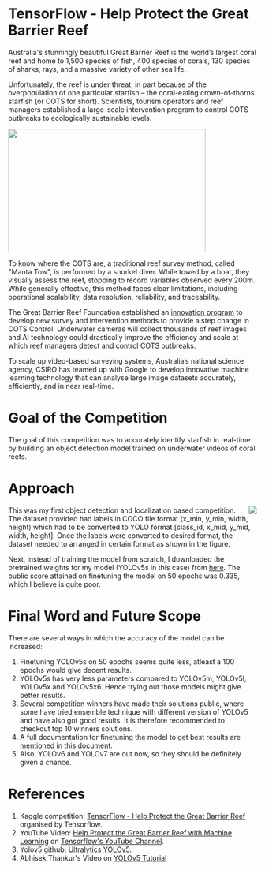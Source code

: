 # TensorFlow - Help Protect the Great Barrier Reef
Australia's stunningly beautiful Great Barrier Reef is the world’s largest coral reef and home to 1,500 species of fish, 400 species of corals, 130 species of sharks, rays, and a massive variety of other sea life.

Unfortunately, the reef is under threat, in part because of the overpopulation of one particular starfish – the coral-eating crown-of-thorns starfish (or COTS for short). Scientists, tourism operators and reef managers established a large-scale intervention program to control COTS outbreaks to ecologically sustainable levels.

[<img width="400" height="250" src="https://user-images.githubusercontent.com/51321172/183879687-e5201d27-5b78-4b88-8e2c-887a51110f2f.jpg">](https://www.youtube.com/watch?v=UT2noVDFoaA)

To know where the COTS are, a traditional reef survey method, called "Manta Tow", is performed by a snorkel diver. While towed by a boat, they visually assess the reef, stopping to record variables observed every 200m. While generally effective, this method faces clear limitations, including operational scalability, data resolution, reliability, and traceability.

The Great Barrier Reef Foundation established an [innovation program](https://www.barrierreef.org/what-we-do/reef-trust-partnership/crown-of-thorns-starfish-control) to develop new survey and intervention methods to provide a step change in COTS Control. Underwater cameras will collect thousands of reef images and AI technology could drastically improve the efficiency and scale at which reef managers detect and control COTS outbreaks.

To scale up video-based surveying systems, Australia’s national science agency, CSIRO has teamed up with Google to develop innovative machine learning technology that can analyse large image datasets accurately, efficiently, and in near real-time.

# Goal of the Competition
The goal of this competition was to accurately identify starfish in real-time by building an object detection model trained on underwater videos of coral reefs.

# Approach
<img align = "right" src="https://user-images.githubusercontent.com/51321172/183874293-6b47e957-7de4-4d14-87b6-c5d95206d76a.jpg">
<p align="left">
This was my first object detection and localization based competition. The dataset provided had labels in COCO file format (x_min, y_min, width, height) which had to be converted to YOLO format [class_id, x_mid, y_mid, width, height]. Once the labels were converted to desired format, the dataset needed to arranged in certain format as shown in the figure.

Next, instead of training the model from scratch, I downloaded the pretrained weights for my model (YOLOv5s in this case) from [here](https://github.com/ultralytics/yolov5/releases). The public score attained on finetuning the model on 50 epochs was 0.335, which I believe is quite poor.
<p/>

# Final Word and Future Scope
There are several ways in which the accuracy of the model can be increased: 
1) Finetuning YOLOv5s on 50 epochs seems quite less, atleast a 100 epochs would give decent results.
2) YOLOv5s has very less parameters compared to YOLOv5m, YOLOv5l, YOLOv5x and YOLOv5x6. Hence trying out those models might give better results.
3) Several competition winners have made their solutions public, where some have tried ensemble technique with different version of YOLOv5 and have also got good results. It is therefore recommended to checkout top 10 winners solutions.
4) A full documentation for finetuning the model to get best results are mentioned in this [document](https://docs.ultralytics.com/tutorials/training-tips-best-results/#).
5) Also, YOLOv6 and YOLOv7 are out now, so they should be definitely given a chance.

# References
1) Kaggle competition: [TensorFlow - Help Protect the Great Barrier Reef](https://www.kaggle.com/competitions/tensorflow-great-barrier-reef/overview) organised by Tensorflow.
2) YouTube Video: [Help Protect the Great Barrier Reef with Machine Learning](https://www.youtube.com/watch?v=UT2noVDFoaA) on [Tensorflow's YouTube Channel](https://www.youtube.com/c/TensorFlow).
3) Yolov5 github: [Ultralytics YOLOv5](https://github.com/ultralytics/yolov5).
4) Abhisek Thankur's Video on [YOLOv5 Tutorial](https://www.youtube.com/watch?v=NU9Xr_NYslo&t=670s) 
